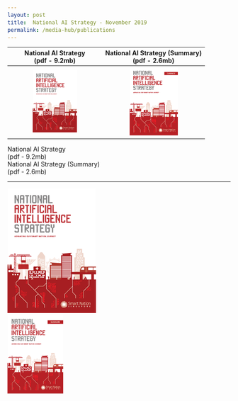 ```yaml
---
layout: post
title:  National AI Strategy - November 2019
permalink: /media-hub/publications
---
```


| National AI Strategy<br>(pdf - 9.2mb) | National AI Strategy (Summary)<br>(pdf - 2.6mb) |
|:--------:|:--------:|
| <a href="/files/publications/national-ai-strategy.pdf"><img src="/images/our-smart-nation/national-AI-strat-cover.png" width="50%"> | <a href="/files/publications/national-ai-strategy-summary.pdf"><img src="/images/our-smart-nation/national-ai-strat-summary-cover.png" width="50%"></a>|

<div style="width:100%;"> 
  <div style="width:50%;">
    National AI Strategy<br>(pdf - 9.2mb)
  </div>  
  <div style="width:50%;">
    National AI Strategy (Summary)<br>(pdf - 2.6mb)
  </div>  
  <hr>
  <div style="width:50%;">
    <a href="/files/publications/national-ai-strategy.pdf"><img src="/images/our-smart-nation/national-AI-strat-cover.png"></a>
  </div>  
  <div style="width:50%;">
    <a href="/files/publications/national-ai-strategy-summary.pdf"><img src="/images/our-smart-nation/national-ai-strat-summary-cover.png" width="50%"></a>
  </div>  
</div>
